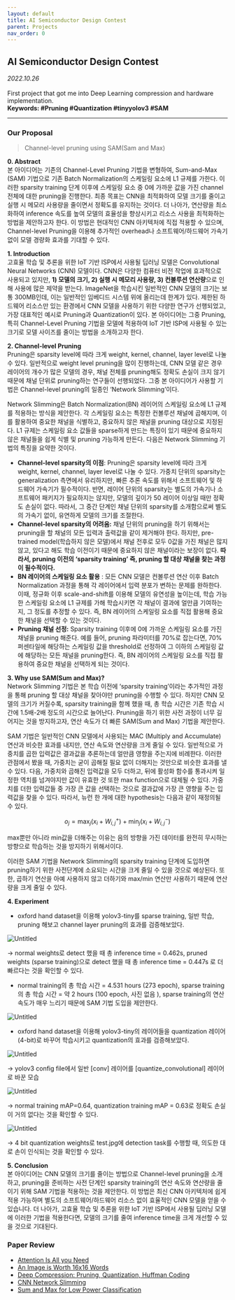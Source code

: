 ```yaml
---
layout: default
title: AI Semiconductor Design Contest
parent: Projects
nav_order: 0
---
```


## AI Semiconductor Design Contest

_2022.10.26_  
 <br>
First project that got me into Deep Learning compression and hardware implementation.  
**Keywords: #Pruning #Quantization #tinyyolov3 #SAM**

---

### Our Proposal

> Channel-level pruning using SAM(Sam and Max)

**0. Abstract**  
본 아이디어는 기존의 Channel-Level Pruning 기법을 변형하여, Sum-and-Max (SAM) 기법으로 기존 Batch Normalization의 스케일링 요소에 L1 규제를 가한다. 이러한 sparsity training 단계 이후에 스케일링 요소 중 0에 가까운 값을 가진 channel 전체에 대한 pruning을 진행한다. 최종 목표는 CNN을 최적화하여 모델 크기를 줄이고 실행 시 메모리 사용량을 줄이면서 정확도를 유지하는 것이다. 더 나아가, 연산량을 최소화하여 inference 속도를 높여 모델의 효율성을 향상시키고 리소스 사용을 최적화하는 방법을 제안하고자 한다. 이 방법은 현대적인 CNN 아키텍처에 직접 적용할 수 있으며, Channel-level Pruning을 이용해 추가적인 overhead나 소프트웨어/하드웨어 가속기 없이 모델 경량화 효과를 기대할 수 있다.

**1. Introduction**  
고효율 학습 및 추론을 위한 IoT 기반 ISP에서 사용될 딥러닝 모델은 Convolutional Neural Networks (CNN) 모델이다. CNN은 다양한 컴퓨터 비전 작업에 효과적으로 사용되고 있지만, **1) 모델의 크기, 2) 실행 시 메모리 사용량, 3) 컨볼루션 연산량**으로 인해 사용에 많은 제약을 받는다. ImageNet을 학습시킨 일반적인 CNN 모델의 크기는 보통 300MB인데, 이는 일반적인 임베디드 시스템 위에 올리는데 한계가 있다. 제한된 하드웨어 리소스만 있는 환경에서 CNN 모델을 사용하기 위한 다양한 연구가 선행되었고, 가장 대표적인 예시로 Pruning과 Quantization이 있다. 본 아이디어는 그중 Pruning, 특히 Channel-Level Pruning 기법을 모델에 적용하여 IoT 기반 ISP에 사용될 수 있는 크기로 모델 사이즈를 줄이는 방법을 소개하고자 한다.

**2. Channel-level Pruning**  
Pruning은 sparsity level에 따라 크게 weight, kernel, channel, layer level로 나눌 수 있다. 일반적으로 weight level pruning을 많이 진행하는데, CNN 모델 같은 경우 레이어의 개수가 많은 모델의 경우, 채널 전체를 pruning해도 정확도 손실이 크지 않기 때문에 채널 단위로 pruning하는 연구들이 선행되었다. 그중 본 아이디어가 사용할 기법은 Channel-level pruning의 일종인 ‘Network Slimming’이다.

Network Slimming은 Batch Normalization(BN) 레이어의 스케일링 요소에 L1 규제를 적용하는 방식을 제안한다. 각 스케일링 요소는 특정한 컨볼루션 채널에 곱해지며, 이를 활용하여 중요한 채널을 식별하고, 중요하지 않은 채널을 pruning 대상으로 지정된다. L1 규제는 스케일링 요소 값들을 sparse하게 만드는 특징이 있기 때문에 중요하지 않은 채널들을 쉽게 식별 및 pruning 가능하게 만든다. 다음은 Network Slimming 기법의 특징을 요약한 것이다.

- **Channel-level sparsity의 이점**: Pruning은 sparsity level에 따라 크게 weight, kernel, channel, layer level로 나눌 수 있다. 가중치 단위의 sparsity는 generalization 측면에서 유리하지만, 빠른 추론 속도를 위해서 소프트웨어 및 하드웨어 가속기가 필수적이다. 반면, 레이어 단위의 sparsity는 별도의 가속기나 소프트웨어 패키지가 필요하지는 않지만, 모델의 깊이가 50 레이어 이상일 때만 정확도 손실이 없다. 따라서, 그 중간 단계인 채널 단위의 sparsity를 소개함으로써 별도의 가속기 없이, 유연하게 모델의 크기를 조절한다.
- **Channel-level sparsity의 어려움:** 채널 단위의 pruning을 하기 위해서는 pruning을 할 채널의 모든 입력과 출력값을 같이 제거해야 한다. 하지만, pre-trained model(학습하지 않은 모델)에서 채널 전후로 모두 0값을 가진 채널은 많지 않고, 있다고 해도 학습 이전이기 때문에 중요하지 않은 채널이라는 보장이 없다. **따라서, pruning 이전의 ‘sparsity training’ 즉, pruning 할 대상 채널을 찾는 과정이 필수적이다.**
- **BN 레이어의 스케일링 요소 활용** : 모든 CNN 모델은 컨볼루션 연산 이후 Batch Normalization 과정을 통해 각 레이어에서 입력 분포가 변하는 문제를 완하한다. 이때, 정규화 이후 scale-and-shift를 이용해 모델의 유연성을 높이는데, 학습 가능한 스케일링 요소에 L1 규제를 가해 학습시키면 각 채널이 결과에 얼만큼 기여하는지, 그 정도를 추정할 수 있다. 즉, BN 레이어의 스케일링 요소를 직접 활용해 중요한 채널을 선택할 수 있는 것이다.
- **Pruning 채널 선정:** Sparsity training 이후에 0에 가까운 스케일링 요소를 가진 채널을 pruning 해준다. 예를 들어, pruning 파라미터를 70%로 잡는다면, 70% 퍼센타일에 해당하는 스케일링 값을 threshold로 선정하여 그 이하의 스케일링 값에 해당하는 모든 채널을 pruning한다. 즉, BN 레이어의 스케일링 요소를 직접 활용하여 중요한 채널을 선택하게 되는 것이다.

**3. Why use SAM(Sum and Max)?**  
Network Slimming 기법은 본 학습 이전에 ‘sparsity training’이라는 추가적인 과정을 통해 pruning 할 대상 채널을 찾아야만 pruning을 수행할 수 있다. 하지만 CNN 모델의 크기가 커질수록, sparsity training을 함께 했을 때, 총 학습 시간은 기존 학습 시간에 1.5배-2배 정도의 시간으로 늘어난다. Pruning을 하기 위한 사전 과정이 너무 길어지는 것을 방지하고자, 연산 속도가 더 빠른 SAM(Sum and Max) 기법을 제안한다.

SAM 기법은 일반적인 CNN 모델에서 사용되는 MAC (Multiply and Accumulate) 연산과 비슷한 효과를 내지만, 연산 속도와 연산량을 크게 줄일 수 있다. 일반적으로 가중치를 곱한 입력값은 결과값을 추론하는데 얼만큼 영향을 주는지에 비례한다. 이러한 관점에서 봤을 때, 가중치는 굳이 곱해질 필요 없이 더해지는 것만으로 비슷한 효과를 낼 수 있다. 다음, 가중치와 곱해진 입력값을 모두 더하고, 뒤에 활성화 함수를 통과시켜 일정한 역치를 넘겨야지만 값이 유효한 것 또한 max function으로 대체될 수 있다. 가중치를 더한 입력값들 중 가장 큰 값을 선택하는 것으로 결과값에 가장 큰 영향을 주는 입력값을 찾을 수 있다. 따라서, 뉴런 한 개에 대한 hypothesis는 다음과 같이 재정의될 수 있다.

$$
o_j = \max_j(x_i+W_{i,j}^+)+ \min_j(x_i+W_{i,j}^-)
$$

max뿐만 아니라 min값을 더해주는 이유는 음의 방향을 가진 데이터를 완전히 무시하는 방향으로 학습하는 것을 방지하기 위해서이다.

이러한 SAM 기법을 Network Slimming의 sparsity training 단계에 도입하면 pruning하기 위한 사전단계에 소요되는 시간을 크게 줄일 수 있을 것으로 예상된다. 또한, 곱하기 연산을 아예 사용하지 않고 더하기와 max/min 연산만 사용하기 때문에 연산량을 크게 줄일 수 있다.

**4. Experiment**

- oxford hand dataset을 이용해 yolov3-tiny를 sparse training, 일반 학습, pruning 해보고 channel layer pruning의 효과를 검증해보았다.

![Untitled](https://prod-files-secure.s3.us-west-2.amazonaws.com/8d9c865b-00cd-4baf-b964-f3479804c52d/b17c2d23-26c3-4837-b882-52e18f78d009/Untitled.png)

→ normal weights로 detect 했을 때 총 inference time = 0.462s, pruned weights (sparse training)으로 detect 했을 때 총 inference time = 0.447s 로 더 빠르다는 것을 확인할 수 있다.

- normal training의 총 학습 시간 = 4.531 hours (273 epoch), sparse training의 총 학습 시간 = 약 2 hours (100 epoch, 사진 없음 ), sparse training의 연산 속도가 매우 느리기 때문에 SAM 기법 도입을 제안한다.

![Untitled](https://prod-files-secure.s3.us-west-2.amazonaws.com/8d9c865b-00cd-4baf-b964-f3479804c52d/099fd27f-a63f-4993-a3e7-543129047708/Untitled.png)

- oxford hand dataset을 이용해 yolov3-tiny의 레이어들을 quantization 레이어(4-bit)로 바꾸어 학습시키고 quantization의 효과를 검증해보았다.

![Untitled](https://prod-files-secure.s3.us-west-2.amazonaws.com/8d9c865b-00cd-4baf-b964-f3479804c52d/e8b39af8-44b9-481b-b7bd-43c0e50900d1/Untitled.png)

→ yolov3 config file에서 일반 [conv] 레이어를 [quantize_convolutional] 레이어로 바꾼 모습

![Untitled](https://prod-files-secure.s3.us-west-2.amazonaws.com/8d9c865b-00cd-4baf-b964-f3479804c52d/ccb3d695-b57d-4af9-b91d-b9422a1b0798/Untitled.png)

→ normal training mAP=0.64, quantization training mAP = 0.63로 정확도 손실이 거의 없다는 것을 확인할 수 있다.

![Untitled](https://prod-files-secure.s3.us-west-2.amazonaws.com/8d9c865b-00cd-4baf-b964-f3479804c52d/ff1ef6d1-e66d-4354-bc93-5daa787bf2ca/Untitled.png)

→ 4 bit quantization weights로 test.jpg에 detection task를 수행할 때, 의도한 대로 손이 인식되는 것을 확인할 수 있다.

**5. Conclusion**  
본 아이디어는 CNN 모델의 크기를 줄이는 방법으로 Channel-level pruning을 소개하고, pruning을 준비하는 사전 단계인 sparsity training의 연산 속도와 연산량을 줄이기 위해 SAM 기법을 적용하는 것을 제안한다. 이 방법은 최신 CNN 아키텍처에 쉽게 적용 가능하며 별도의 소프트웨어/하드웨어 리소스 없이 효율적인 CNN 모델을 얻을 수 있습니다. 더 나아가, 고효율 학습 및 추론을 위한 IoT 기반 ISP에서 사용될 딥러닝 모델에 이러한 기법을 적용한다면, 모델의 크기를 줄여 inference time을 크게 개선할 수 있을 것으로 기대된다.

### Paper Review

- [Attention Is All you Need](https://www.notion.so/Attention-Is-All-you-Need-5860311e7cc84e94aaed795be16913d0?pvs=21)
- [An Image is Worth 16x16 Words](https://www.notion.so/An-Image-is-Worth-16x16-Words-1fbdbc3f05ab4259b1300fb88dc431c2?pvs=21)
- [Deep Compression: Pruning, Quantization, Huffman Coding](https://www.notion.so/Deep-Compression-Pruning-Quantization-Huffman-Coding-adf02ffc41704fe297e06f53fc80b61f?pvs=21)
- [CNN Network Slimming ](https://www.notion.so/CNN-Network-Slimming-3c72dd1d7aec40ab93582467cf3b2749?pvs=21)
- [Sum and Max for Low Power Classification](https://www.notion.so/Sum-and-Max-for-Low-Power-Classification-483342df38b643a3a7b20c37000e9691?pvs=21)
